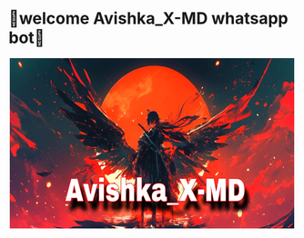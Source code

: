 # 🔰welcome Avishka_X-MD whatsapp bot🔰



<center><img src="https://github.com/Avishka-web/5/blob/5a31450e7e176d039f7ade189cb4c80a5c818c21/AK.jpg" height="300" width="500"></center>
